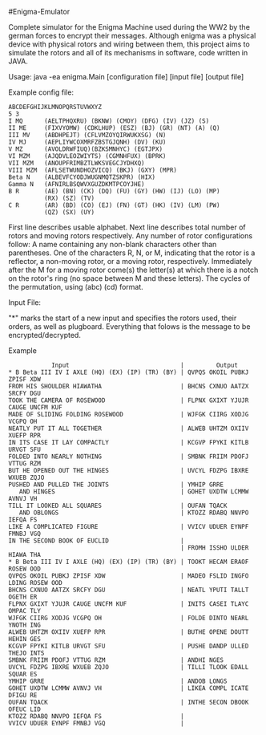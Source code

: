 #Enigma-Emulator

Complete simulator for the Enigma Machine used during the WW2 by the german forces to encrypt their messages. Although enigma was a physical device with physical rotors and wiring between them, this project aims to simulate the rotors and all of its mechanisms in software, code written in JAVA.

Usage:  java -ea enigma.Main [configuration file] [input file] [output file]

Example config file:

    ABCDEFGHIJKLMNOPQRSTUVWXYZ
    5 3
    I MQ      (AELTPHQXRU) (BKNW) (CMOY) (DFG) (IV) (JZ) (S)
    II ME     (FIXVYOMW) (CDKLHUP) (ESZ) (BJ) (GR) (NT) (A) (Q)
    III MV    (ABDHPEJT) (CFLVMZOYQIRWUKXSG) (N)
    IV MJ     (AEPLIYWCOXMRFZBSTGJQNH) (DV) (KU)
    V MZ      (AVOLDRWFIUQ)(BZKSMNHYC) (EGTJPX)
    VI MZM    (AJQDVLEOZWIYTS) (CGMNHFUX) (BPRK)
    VII MZM   (ANOUPFRIMBZTLWKSVEGCJYDHXQ)
    VIII MZM  (AFLSETWUNDHOZVICQ) (BKJ) (GXY) (MPR)
    Beta N    (ALBEVFCYODJWUGNMQTZSKPR) (HIX)
    Gamma N   (AFNIRLBSQWVXGUZDKMTPCOYJHE)
    B R       (AE) (BN) (CK) (DQ) (FU) (GY) (HW) (IJ) (LO) (MP)
              (RX) (SZ) (TV)
    C R       (AR) (BD) (CO) (EJ) (FN) (GT) (HK) (IV) (LM) (PW)
              (QZ) (SX) (UY)
First line describes usable alphabet.
Next line describes total number of rotors and moving rotors respectively.
Any number of rotor configurations follow:
  A name containing any non-blank characters other than parentheses.
  One of the characters R, N, or M, indicating that the rotor is a reflector, a non-moving rotor, or a moving rotor, respectively. 
  Immediately after the M for a moving rotor come(s) the letter(s) at which there is a notch on the rotor's ring (no space between M and these letters).
  The cycles of the permutation, using (abc) (cd) format.


Input File:

"*" marks the start of a new input and specifies the rotors used, their orders, as well as plugboard. 
Everything that folows is the message to be encrypted/decrypted.


Example

                Input                               |         Output
    * B Beta III IV I AXLE (HQ) (EX) (IP) (TR) (BY) | QVPQS OKOIL PUBKJ ZPISF XDW
    FROM HIS SHOULDER HIAWATHA                      | BHCNS CXNUO AATZX SRCFY DGU
    TOOK THE CAMERA OF ROSEWOOD                     | FLPNX GXIXT YJUJR CAUGE UNCFM KUF
    MADE OF SLIDING FOLDING ROSEWOOD                | WJFGK CIIRG XODJG VCGPQ OH
    NEATLY PUT IT ALL TOGETHER                      | ALWEB UHTZM OXIIV XUEFP RPR
    IN ITS CASE IT LAY COMPACTLY                    | KCGVP FPYKI KITLB URVGT SFU
    FOLDED INTO NEARLY NOTHING                      | SMBNK FRIIM PDOFJ VTTUG RZM
    BUT HE OPENED OUT THE HINGES                    | UVCYL FDZPG IBXRE WXUEB ZQJO
    PUSHED AND PULLED THE JOINTS                    | YMHIP GRRE
       AND HINGES                                   | GOHET UXDTW LCMMW AVNVJ VH
    TILL IT LOOKED ALL SQUARES                      | OUFAN TQACK
       AND OBLONGS                                  | KTOZZ RDABQ NNVPO IEFQA FS
    LIKE A COMPLICATED FIGURE                       | VVICV UDUER EYNPF FMNBJ VGQ
    IN THE SECOND BOOK OF EUCLID                    |
                                                    | FROMH ISSHO ULDER HIAWA THA
    * B Beta III IV I AXLE (HQ) (EX) (IP) (TR) (BY) | TOOKT HECAM ERAOF ROSEW OOD
    QVPQS OKOIL PUBKJ ZPISF XDW                     | MADEO FSLID INGFO LDING ROSEW OOD
    BHCNS CXNUO AATZX SRCFY DGU                     | NEATL YPUTI TALLT OGETH ER
    FLPNX GXIXT YJUJR CAUGE UNCFM KUF               | INITS CASEI TLAYC OMPAC TLY
    WJFGK CIIRG XODJG VCGPQ OH                      | FOLDE DINTO NEARL YNOTH ING
    ALWEB UHTZM OXIIV XUEFP RPR                     | BUTHE OPENE DOUTT HEHIN GES
    KCGVP FPYKI KITLB URVGT SFU                     | PUSHE DANDP ULLED THEJO INTS
    SMBNK FRIIM PDOFJ VTTUG RZM                     | ANDHI NGES
    UVCYL FDZPG IBXRE WXUEB ZQJO                    | TILLI TLOOK EDALL SQUAR ES
    YMHIP GRRE                                      | ANDOB LONGS
    GOHET UXDTW LCMMW AVNVJ VH                      | LIKEA COMPL ICATE DFIGU RE
    OUFAN TQACK                                     | INTHE SECON DBOOK OFEUC LID
    KTOZZ RDABQ NNVPO IEFQA FS                      |
    VVICV UDUER EYNPF FMNBJ VGQ                     |

